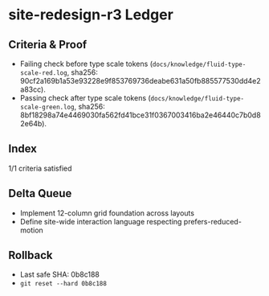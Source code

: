 # site-redesign-r3 Ledger

## Criteria & Proof

- Failing check before type scale tokens
  (`docs/knowledge/fluid-type-scale-red.log`, sha256:
  90cf2a169b1a53e93228e9f853769736deabe631a50fb885577530dd4e2a83cc).
- Passing check after type scale tokens
  (`docs/knowledge/fluid-type-scale-green.log`, sha256:
  8bf18298a74e4469030fa562fd41bce31f0367003416ba2e46440c7b0d82e64b).

## Index

1/1 criteria satisfied

## Delta Queue

- Implement 12-column grid foundation across layouts
- Define site-wide interaction language respecting prefers-reduced-motion

## Rollback

- Last safe SHA: 0b8c188
- `git reset --hard 0b8c188`
